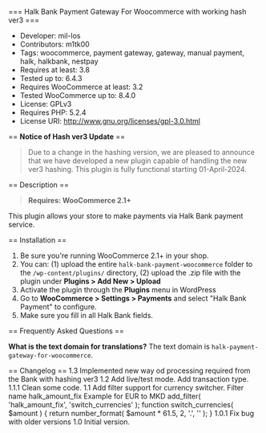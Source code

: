 === Halk Bank Payment Gateway For Woocommerce with working hash ver3 ===

- Developer: mil-los
- Contributors: m1tk00
- Tags: woocommerce, payment gateway, gateway, manual payment, halk, halkbank, nestpay
- Requires at least: 3.8
- Tested up to: 6.4.3
- Requires WooCommerce at least: 3.2
- Tested WooCommerce up to: 8.4.0
- License: GPLv3
- Requires PHP: 5.2.4
- License URI: http://www.gnu.org/licenses/gpl-3.0.html

== **Notice of Hash ver3 Update** ==
> Due to a change in the hashing version, we are pleased to announce that we have developed a new plugin capable of handling the new ver3 hashing. This plugin is fully functional starting 01-April-2024.

== Description ==

> **Requires: WooCommerce 2.1+**

This plugin allows your store to make payments via Halk Bank payment service.

== Installation ==

1. Be sure you're running WooCommerce 2.1+ in your shop.
2. You can: (1) upload the entire `halk-bank-payment-woocommerce` folder to the `/wp-content/plugins/` directory, (2) upload the .zip file with the plugin under **Plugins &gt; Add New &gt; Upload**
3. Activate the plugin through the **Plugins** menu in WordPress
4. Go to **WooCommerce &gt; Settings &gt; Payments** and select "Halk Bank Payment" to configure.
5. Make sure you fill in all Halk Bank fields.

== Frequently Asked Questions ==

**What is the text domain for translations?**
The text domain is `halk-payment-gateway-for-woocommerce`.

== Changelog ==
1.3 Implemented new way od processing required from the Bank with hashing ver3
1.2 Add live/test mode. Add transaction type.
1.1.1 Clean some code.
1.1 Add filter support for currency switcher. Filter name halk_amount_fix
Example for EUR to MKD
add_filter( 'halk_amount_fix', 'switch_currencies' );
function switch_currencies( $amount ) {
	return number_format( $amount * 61.5, 2, '.', ''  );
}
1.0.1 Fix bug with older versions
1.0 Initial version.
